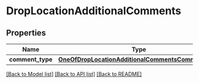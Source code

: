# DropLocationAdditionalComments

## Properties
Name | Type | Description | Notes
------------ | ------------- | ------------- | -------------
**comment_type** | [**OneOfDropLocationAdditionalCommentsCommentType**](OneOfDropLocationAdditionalCommentsCommentType.md) |  | 

[[Back to Model list]](../../README.md#documentation-for-models) [[Back to API list]](../../README.md#documentation-for-api-endpoints) [[Back to README]](../../README.md)

